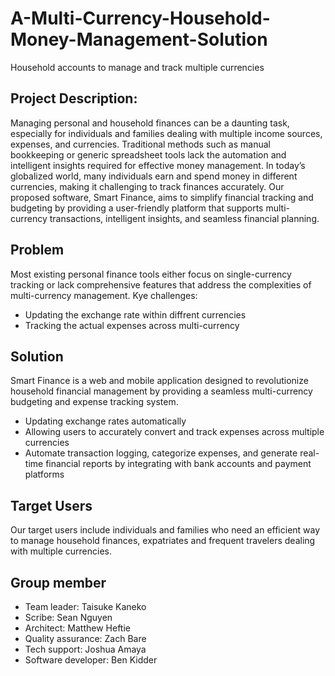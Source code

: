 # A-Multi-Currency-Household-Money-Management-Solution
Household accounts to manage and track multiple currencies
## Project Description:
Managing personal and household finances can be a daunting task, especially for individuals and families dealing with multiple income sources, expenses, and currencies. Traditional methods such as manual bookkeeping or generic spreadsheet tools lack the automation and intelligent insights required for effective money management. In today’s globalized world, many individuals earn and spend money in different currencies, making it challenging to track finances accurately. Our proposed software, Smart Finance, aims to simplify financial tracking and budgeting by providing a user-friendly platform that supports multi-currency transactions, intelligent insights, and seamless financial planning.
## Problem
Most existing personal finance tools either focus on single-currency tracking or lack comprehensive features that address the complexities of multi-currency management. 
Kye challenges:
* Updating the exchange rate within diffrent currencies
* Tracking the actual expenses across multi-currency
## Solution
Smart Finance is a web and mobile application designed to revolutionize household financial management by providing a seamless multi-currency budgeting and expense tracking system. 
* Updating exchange rates automatically
* Allowing users to accurately convert and track expenses across multiple currencies
* Automate transaction logging, categorize expenses, and generate real-time financial reports by integrating with bank accounts and payment platforms
## Target Users
Our target users include individuals and families who need an efficient way to manage household finances, expatriates and frequent travelers dealing with multiple currencies. 
## Group member
* Team leader: Taisuke Kaneko
* Scribe: Sean Nguyen
* Architect: Matthew Heftie
* Quality assurance: Zach Bare
* Tech support: Joshua Amaya
* Software developer: Ben Kidder
